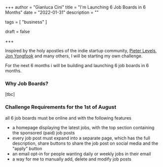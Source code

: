 +++
author = "Gianluca Cini"
title = "I'm Launching 6 Job Boards in 6 Months"
date = "2022-01-31"
description = ""

tags = [
    "business"
]

draft = false

+++

Inspired by the holy apostles of the indie startup community, [Pieter Levels](https://levels.io/12-startups-12-months/), [Jon Yongfook](https://blog.yongfook.com/12-startups-in-12-months.html) and many others, I will be starting my own challenge. 

For the next 6 months i will be building and launching 6 job boards in 6 months.


### Why Job Boards?

[tbc]

### Challenge Requirements for the 1st of August

all 6 job boards must be online and with the following features
 - a homepage displaying the latest jobs, with the top section containing the sponsored (paid) job posts
 - every job post must expand into a separate page, which has the full description, share buttons to share the job post on social media and the "apply" button
 - an email opt-in for people wanting daily or weekly jobs in their email
 - a way for me to manually add, delete and modify job posts



